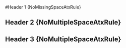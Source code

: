 #Header 1 {NoMissingSpaceAtxRule}

##  Header 2 {NoMultipleSpaceAtxRule}

##   Header 3 {NoMultipleSpaceAtxRule}